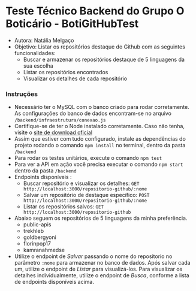# Teste Técnico Backend do Grupo O Boticário - BotiGitHubTest

* Autora: Natália Melgaço
* Objetivo: Listar os repositórios destaque do Github com as seguintes funcionalidades:
  - Buscar e armazenar os repositórios destaque de 5 linguagens da sua escolha
  - Listar os repositórios encontrados
  - Visualizar os detalhes de cada repositório
  
### Instruções
  
- Necessário ter o MySQL com o banco criado para rodar corretamente. As configurações do banco de dados encontram-se no arquivo `/backend/infraestrutura/conexao.js`
- Certifique-se de ter o Node instalado corretamente. Caso não tenha, visite o [site de download oficial](https://nodejs.org/en/download/)
- Assim que estiver com tudo configurado, instale as dependências do projeto rodando o comando `npm install` no terminal, dentro da pasta `/backend`
- Para rodar os testes unitários, execute o comando `npm test`
- Para ver a API em ação você precisa executar o comando `npm start` dentro da pasta `/backend`
- Endpoints disponíveis :
  - Buscar repositório e visualizar os detalhes: `GET http://localhost:3000/repositorio-github/:nome`
  - Salvar um repositório de destaque específico: `POST http://localhost:3000/repositorio-github/:nome` 
  - Listar os repositórios salvos: `GET http://localhost:3000/repositorio-github`
- Abaixo seguem os repositórios de 5 linguagens da minha preferência. 
  - public-apis
  - trekhleb
  - goldbergyoni
  - florinpop17
  - kamranahmedse
- Utilize o endpoint de *Salvar* passando o nome do repositorio no parâmetro `:nome` para armazenar no banco de dados. Após salvar cada um, utilize o endpoint de *Listar* para visualizá-los. Para visualizar os detalhes individualmente, utilize o endpoint de *Busca*, conforme a lista de endpoints disponíveis acima.
